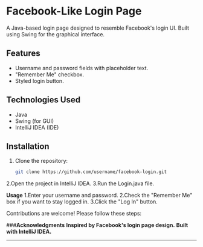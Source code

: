 # Facebook-Like Login Page

A Java-based login page designed to resemble Facebook's login UI. Built using Swing for the graphical interface.

## Features
- Username and password fields with placeholder text.
- "Remember Me" checkbox.
- Styled login button.

## Technologies Used
- Java
- Swing (for GUI)
- IntelliJ IDEA (IDE)

## Installation
1. Clone the repository:
   ```bash
   git clone https://github.com/username/facebook-login.git
2.Open the project in IntelliJ IDEA.
3.Run the Login.java file.

**Usage**
1.Enter your username and password.
2.Check the "Remember Me" box if you want to stay logged in.
3.Click the "Log In" button.

Contributions are welcome! Please follow these steps:

###**Acknowledgments**
**Inspired by Facebook's login page design.**
**Built with IntelliJ IDEA.**

---

